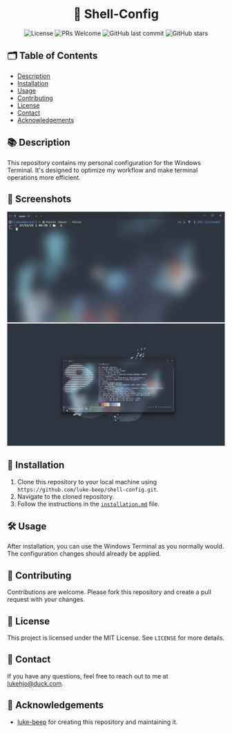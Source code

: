 <div align="center">

# 🐚 Shell-Config

![License](https://img.shields.io/badge/license-MIT-blue.svg)
![PRs Welcome](https://img.shields.io/badge/PRs-welcome-brightgreen.svg)
![GitHub last commit](https://img.shields.io/github/last-commit/luke-beep/shell-config)
![GitHub stars](https://img.shields.io/github/stars/luke-beep/shell-config)

</div>

## 🗂️ Table of Contents

- [Description](#-description)
- [Installation](#-installation)
- [Usage](#️-usage)
- [Contributing](#-contributing)
- [License](#-license)
- [Contact](#-contact)
- [Acknowledgements](#-acknowledgements)

## 📚 Description

This repository contains my personal configuration for the Windows Terminal. It's designed to optimize my workflow and make terminal operations more efficient.

## 📸 Screenshots

![Screenshot](/assets/Product1.png)
![Screenshot](/assets/Product2.png)

## 🚀 Installation

1. Clone this repository to your local machine using `https://github.com/luke-beep/shell-config.git`.
2. Navigate to the cloned repository.
3. Follow the instructions in the [`installation.md`](/configs/installation.md) file.

## 🛠️ Usage

After installation, you can use the Windows Terminal as you normally would. The configuration changes should already be applied.

## 🤝 Contributing

Contributions are welcome. Please fork this repository and create a pull request with your changes.

## 📝 License

This project is licensed under the MIT License. See `LICENSE` for more details.

## 📮 Contact

If you have any questions, feel free to reach out to me at [lukehjo@duck.com](mailto:lukehjo@duck.com).

## 🌟 Acknowledgements

- [luke-beep](https://github.com/luke-beep) for creating this repository and maintaining it.
